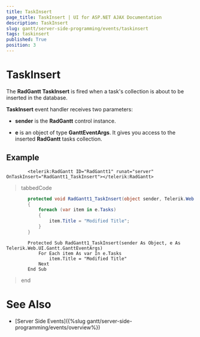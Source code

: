 ```yaml
---
title: TaskInsert
page_title: TaskInsert | UI for ASP.NET AJAX Documentation
description: TaskInsert
slug: gantt/server-side-programming/events/taskinsert
tags: taskinsert
published: True
position: 3
---
```


# TaskInsert



The __RadGantt TaskInsert__ is fired when a task's collection is about to be inserted in the database.

__TaskInsert__ event handler receives two parameters:

* __sender__ is the __RadGantt__ control instance.

* __e__ is an object of type __GanttEventArgs__. It gives you access to the inserted __RadGantt__ tasks collection.

## Example

````ASPNET
	    <telerik:RadGantt ID="RadGantt1" runat="server" OnTaskInsert="RadGantt1_TaskInsert"></telerik:RadGantt>
````



>tabbedCode

````C#
	    protected void RadGantt1_TaskInsert(object sender, Telerik.Web.UI.Gantt.GanttEventArgs e)
	    {
	        foreach (var item in e.Tasks)
	        {
	            item.Title = "Modified Title";
	        }
	    }
````



````VB.NET
	    Protected Sub RadGantt1_TaskInsert(sender As Object, e As Telerik.Web.UI.Gantt.GanttEventArgs)
	        For Each item As var In e.Tasks
	            item.Title = "Modified Title"
	        Next
	    End Sub
````


>end

# See Also

 * [Server Side Events]({%slug gantt/server-side-programming/events/overview%})
